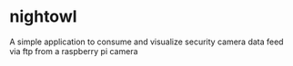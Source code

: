 # nightowl
A simple application to consume and visualize security camera data feed via ftp from a raspberry pi camera
